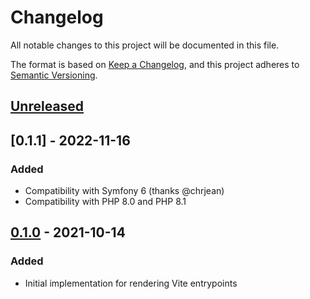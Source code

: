 # Changelog
All notable changes to this project will be documented in this file.

The format is based on [Keep a Changelog](https://keepachangelog.com/en/1.0.0/),
and this project adheres to [Semantic Versioning](https://semver.org/spec/v2.0.0.html).

## [Unreleased]

## [0.1.1] - 2022-11-16
### Added
- Compatibility with Symfony 6 (thanks @chrjean)
- Compatibility with PHP 8.0 and PHP 8.1

## [0.1.0] - 2021-10-14
### Added
- Initial implementation for rendering Vite entrypoints

[Unreleased]: https://github.com/kellerkinderDE/vite-encore-bundle/compare/0.1.0...HEAD
[0.1.0]: https://github.com/kellerkinderDE/vite-encore-bundle/releases/tag/0.1.0
